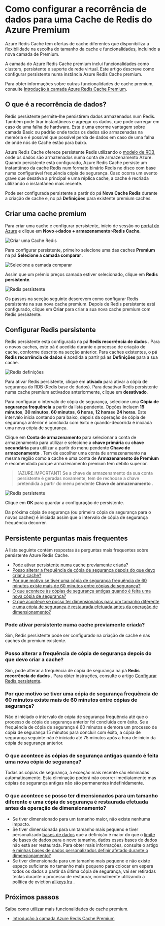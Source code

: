 <properties 
    pageTitle="Como configurar a recorrência de dados para uma Cache de Redis do Azure Premium" 
    description="Saiba como configurar e gerir recorrência de dados do seu instâncias de Azure Redis Cache de camadas Premium" 
    services="redis-cache" 
    documentationCenter="" 
    authors="steved0x" 
    manager="douge" 
    editor=""/>

<tags 
    ms.service="cache" 
    ms.workload="tbd" 
    ms.tgt_pltfrm="cache-redis" 
    ms.devlang="na" 
    ms.topic="article" 
    ms.date="09/30/2016" 
    ms.author="sdanie"/>

# <a name="how-to-configure-data-persistence-for-a-premium-azure-redis-cache"></a>Como configurar a recorrência de dados para uma Cache de Redis do Azure Premium

Azure Redis Cache tem ofertas de cache diferentes que disponibiliza a flexibilidade na escolha do tamanho da cache e funcionalidades, incluindo a nova camada de Premium.

A camada do Azure Redis Cache premium inclui funcionalidades como clusters, persistente e suporte de rede virtual. Este artigo descreve como configurar persistente numa instância Azure Redis Cache premium.

Para obter informações sobre outras funcionalidades de cache premium, consulte [Introdução à camada Azure Redis Cache Premium](cache-premium-tier-intro.md).

## <a name="what-is-data-persistence"></a>O que é a recorrência de dados?
Redis persistente permite-lhe persistirem dados armazenados num Redis. Também pode tirar instantâneos e agregar os dados, que pode carregar em caso de uma falha de hardware. Esta é uma enorme vantagem sobre camada Basic ou padrão onde todos os dados são armazenadas na memória e é possível que possível perda de dados em caso de uma falha de onde nós de Cache estão para baixo. 

Azure Redis Cache oferece persistente Redis utilizando o [modelo de RDB](http://redis.io/topics/persistence), onde os dados são armazenados numa conta de armazenamento Azure. Quando persistente está configurado, Azure Redis Cache persiste um instantâneo da cache Redis num formato binário Redis no disco com base numa configurável frequência cópia de segurança. Caso ocorra um evento grave que desativa a principal e uma réplica cache, a cache é recriada utilizando o instantâneo mais recente.

Pode ser configurada persistente a partir do pá **Nova Cache Redis** durante a criação de cache e, no pá **Definições** para existente premium caches.

## <a name="create-a-premium-cache"></a>Criar uma cache premium

Para criar uma cache e configurar persistente, início de sessão no [portal do Azure](https://portal.azure.com) e clique em **Novo**->**dados + armazenamento**>**Redis Cache**.

![Criar uma Cache Redis][redis-cache-new-cache-menu]

Para configurar persistente, primeiro selecione uma das caches **Premium** na pá **Selecione a camada comparar** .

![Selecione a camada comparar][redis-cache-premium-pricing-tier]

Assim que um prémio preços camada estiver selecionado, clique em **Redis persistente**.

![Redis persistente][redis-cache-persistence]

Os passos na secção seguinte descrevem como configurar Redis persistente na sua nova cache premium. Depois de Redis persistente está configurado, clique em **Criar** para criar a sua nova cache premium com Redis persistente.

## <a name="configure-redis-persistence"></a>Configurar Redis persistente

Redis persistente está configurada na pá **Redis recorrência de dados** . Para o novos caches, este pá é acedida durante o processo de criação de cache, conforme descrito na secção anterior. Para caches existentes, o pá **Redis recorrência de dados** é acedida a partir pá as **Definições** para a sua cache.

![Redis definições][redis-cache-settings]

Para ativar Redis persistente, clique em **ativado** para ativar a cópia de segurança do RDB (Redis base de dados). Para desativar Redis persistente numa cache premium activados anteriormente, clique em **desativado**.

Para configurar o intervalo de cópia de segurança, selecione uma **Cópia de segurança frequência** a partir da lista pendente. Opções incluem **15 minutos**, **30 minutos**, **60 minutos**, **6 horas**, **12 horas**e **24 horas**. Este intervalo inicia contando para baixo, depois da operação de cópia de segurança anterior é concluída com êxito e quando-decorrida é iniciada uma nova cópia de segurança.

Clique em **Conta de armazenamento** para selecionar a conta de armazenamento para utilizar e selecione a **chave primária** ou **chave secundária** para utilizar a partir do menu pendente **Chave de armazenamento** . Tem de escolher uma conta de armazenamento na mesma região como a cache e uma conta de **Armazenamento de Premium** é recomendada porque armazenamento premium tem débito superior. 

>[AZURE.IMPORTANT] Se a chave de armazenamento da sua conta persistente é geradas novamente, tem de rechoose a chave pretendida a partir do menu pendente **Chave de armazenamento** .

![Redis persistente][redis-cache-persistence-selected]

Clique em **OK** para guardar a configuração de persistente.

Da próxima cópia de segurança (ou primeira cópia de segurança para o novos caches) é iniciada assim que o intervalo de cópia de segurança frequência decorrer.



## <a name="persistence-faq"></a>Persistente perguntas mais frequentes

A lista seguinte contém respostas às perguntas mais frequentes sobre persistente Azure Redis Cache.

-   [Pode ativar persistente numa cache previamente criada?](#can-i-enable-persistence-on-a-previously-created-cache)
-   [Posso alterar a frequência de cópia de segurança depois do que devo criar a cache?](#can-i-change-the-backup-frequency-after-i-create-the-cache)
-   [Por que motivo se tiver uma cópia de segurança frequência de 60 minutos existe mais de 60 minutos entre cópias de segurança?](#why-if-i-have-a-backup-frequency-of-60-minutes-there-is-more-than-60-minutes-between-backups)
-   [O que acontece às cópias de segurança antigas quando é feita uma nova cópia de segurança?](#what-happens-to-the-old-backups-when-a-new-backup-is-made)
-   [O que acontece se posso ter dimensionados para um tamanho diferente e uma cópia de segurança é restaurada efetuada antes da operação de dimensionamento?](#what-happens-if-i-have-scaled-to-a-different-size-and-a-backup-is-restored-that-was-made-before-the-scaling-operation)

### <a name="can-i-enable-persistence-on-a-previously-created-cache"></a>Pode ativar persistente numa cache previamente criada?

Sim, Redis persistente pode ser configurado na criação de cache e nas caches do premium existente.

### <a name="can-i-change-the-backup-frequency-after-i-create-the-cache"></a>Posso alterar a frequência de cópia de segurança depois do que devo criar a cache?

Sim, pode alterar a frequência de cópia de segurança na pá **Redis recorrência de dados** . Para obter instruções, consulte o artigo [Configurar Redis persistente](#configure-redis-persistence).

### <a name="why-if-i-have-a-backup-frequency-of-60-minutes-there-is-more-than-60-minutes-between-backups"></a>Por que motivo se tiver uma cópia de segurança frequência de 60 minutos existe mais de 60 minutos entre cópias de segurança?

Não é iniciado o intervalo de cópia de segurança frequência até que o processo de cópia de segurança anterior foi concluída com êxito. Se a frequência de cópia de segurança é 60 minutos e demora um processo de cópia de segurança 15 minutos para concluir com êxito, a cópia de segurança seguinte não é iniciado até 75 minutos após a hora de início da cópia de segurança anterior.

### <a name="what-happens-to-the-old-backups-when-a-new-backup-is-made"></a>O que acontece às cópias de segurança antigas quando é feita uma nova cópia de segurança?

Todas as cópias de segurança, à exceção mais recente são eliminadas automaticamente. Esta eliminação poderá não ocorrer imediatamente mas cópias de segurança antigas não são permanentes indefinidamente.

### <a name="what-happens-if-i-have-scaled-to-a-different-size-and-a-backup-is-restored-that-was-made-before-the-scaling-operation"></a>O que acontece se posso ter dimensionados para um tamanho diferente e uma cópia de segurança é restaurada efetuada antes da operação de dimensionamento?

-   Se tiver dimensionado para um tamanho maior, não existe nenhuma impacto.
-   Se tiver dimensionada para um tamanho mais pequeno e tiver personalizado [bases de dados](cache-configure.md#databases) que a definição é maior do que o [limite de bases de dados](cache-configure.md#databases) para o novo tamanho, dados esses bases de dados não está ser restaurada. Para obter mais informações, consulte o artigo [é minhas bases de dados personalizados definir afetado durante o dimensionamento?](cache-how-to-scale.md#is-my-custom-databases-setting-affected-during-scaling)
-   Se tiver dimensionada para um tamanho mais pequeno e não existe espaço suficiente no tamanho mais pequeno para colocar em espera todos os dados a partir da última cópia de segurança, vai ser retiradas teclas durante o processo de restaurar, normalmente utilizando a política de eviction [allkeys lru](http://redis.io/topics/lru-cache) .

## <a name="next-steps"></a>Próximos passos
Saiba como utilizar mais funcionalidades de cache premium.

-   [Introdução à camada Azure Redis Cache Premium](cache-premium-tier-intro.md)
  
<!-- IMAGES -->

[redis-cache-new-cache-menu]: ./media/cache-how-to-premium-persistence/redis-cache-new-cache-menu.png

[redis-cache-premium-pricing-tier]: ./media/cache-how-to-premium-persistence/redis-cache-premium-pricing-tier.png

[redis-cache-persistence]: ./media/cache-how-to-premium-persistence/redis-cache-persistence.png

[redis-cache-persistence-selected]: ./media/cache-how-to-premium-persistence/redis-cache-persistence-selected.png

[redis-cache-settings]: ./media/cache-how-to-premium-persistence/redis-cache-settings.png
